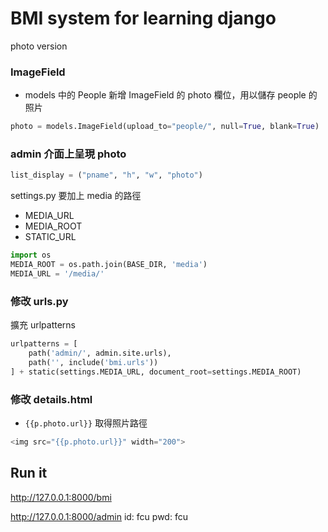 # BMI system for learning django

photo version

### ImageField
* models 中的 People 新增 ImageField 的 photo 欄位，用以儲存 people 的照片

```python
photo = models.ImageField(upload_to="people/", null=True, blank=True)
```

### admin 介面上呈現 photo

```python
list_display = ("pname", "h", "w", "photo")
```

settings.py 要加上 media 的路徑
* MEDIA_URL
* MEDIA_ROOT
* STATIC_URL

```python
import os
MEDIA_ROOT = os.path.join(BASE_DIR, 'media')
MEDIA_URL = '/media/'
```

### 修改 urls.py

擴充 urlpatterns

```python
urlpatterns = [
    path('admin/', admin.site.urls),
    path('', include('bmi.urls'))
] + static(settings.MEDIA_URL, document_root=settings.MEDIA_ROOT)
```

### 修改 details.html
* `{{p.photo.url}}` 取得照片路徑

```python
<img src="{{p.photo.url}}" width="200">
```

## Run it
http://127.0.0.1:8000/bmi

http://127.0.0.1:8000/admin
id: fcu
pwd: fcu